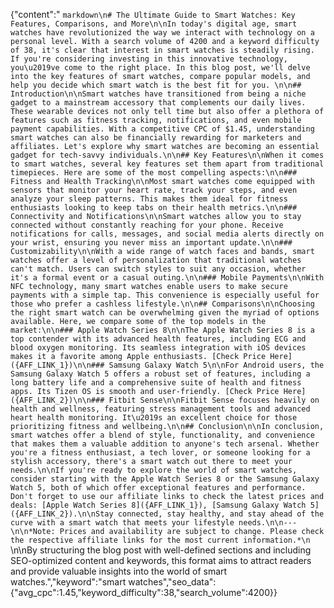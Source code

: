 {"content":"
```markdown\n# The Ultimate Guide to Smart Watches: Key Features, Comparisons, and More\n\nIn today's digital age, smart watches have revolutionized the way we interact with technology on a personal level. With a search volume of 4200 and a keyword difficulty of 38, it's clear that interest in smart watches is steadily rising. If you're considering investing in this innovative technology, you\u2019ve come to the right place. In this blog post, we'll delve into the key features of smart watches, compare popular models, and help you decide which smart watch is the best fit for you. \n\n## Introduction\n\nSmart watches have transitioned from being a niche gadget to a mainstream accessory that complements our daily lives. These wearable devices not only tell time but also offer a plethora of features such as fitness tracking, notifications, and even mobile payment capabilities. With a competitive CPC of $1.45, understanding smart watches can also be financially rewarding for marketers and affiliates. Let's explore why smart watches are becoming an essential gadget for tech-savvy individuals.\n\n## Key Features\n\nWhen it comes to smart watches, several key features set them apart from traditional timepieces. Here are some of the most compelling aspects:\n\n### Fitness and Health Tracking\n\nMost smart watches come equipped with sensors that monitor your heart rate, track your steps, and even analyze your sleep patterns. This makes them ideal for fitness enthusiasts looking to keep tabs on their health metrics.\n\n### Connectivity and Notifications\n\nSmart watches allow you to stay connected without constantly reaching for your phone. Receive notifications for calls, messages, and social media alerts directly on your wrist, ensuring you never miss an important update.\n\n### Customizability\n\nWith a wide range of watch faces and bands, smart watches offer a level of personalization that traditional watches can't match. Users can switch styles to suit any occasion, whether it's a formal event or a casual outing.\n\n### Mobile Payments\n\nWith NFC technology, many smart watches enable users to make secure payments with a simple tap. This convenience is especially useful for those who prefer a cashless lifestyle.\n\n## Comparisons\n\nChoosing the right smart watch can be overwhelming given the myriad of options available. Here, we compare some of the top models in the market:\n\n### Apple Watch Series 8\n\nThe Apple Watch Series 8 is a top contender with its advanced health features, including ECG and blood oxygen monitoring. Its seamless integration with iOS devices makes it a favorite among Apple enthusiasts. [Check Price Here]({AFF_LINK_1})\n\n### Samsung Galaxy Watch 5\n\nFor Android users, the Samsung Galaxy Watch 5 offers a robust set of features, including a long battery life and a comprehensive suite of health and fitness apps. Its Tizen OS is smooth and user-friendly. [Check Price Here]({AFF_LINK_2})\n\n### Fitbit Sense\n\nFitbit Sense focuses heavily on health and wellness, featuring stress management tools and advanced heart health monitoring. It\u2019s an excellent choice for those prioritizing fitness and wellbeing.\n\n## Conclusion\n\nIn conclusion, smart watches offer a blend of style, functionality, and convenience that makes them a valuable addition to anyone's tech arsenal. Whether you're a fitness enthusiast, a tech lover, or someone looking for a stylish accessory, there's a smart watch out there to meet your needs.\n\nIf you're ready to explore the world of smart watches, consider starting with the Apple Watch Series 8 or the Samsung Galaxy Watch 5, both of which offer exceptional features and performance. Don't forget to use our affiliate links to check the latest prices and deals: [Apple Watch Series 8]({AFF_LINK_1}), [Samsung Galaxy Watch 5]({AFF_LINK_2}).\n\nStay connected, stay healthy, and stay ahead of the curve with a smart watch that meets your lifestyle needs.\n\n---\n\n*Note: Prices and availability are subject to change. Please check the respective affiliate links for the most current information.*\n```
\n\nBy structuring the blog post with well-defined sections and including SEO-optimized content and keywords, this
format aims to attract readers and provide valuable insights into the world of smart watches.","keyword":"smart
watches","seo_data":{"avg_cpc":1.45,"keyword_difficulty":38,"search_volume":4200}}
